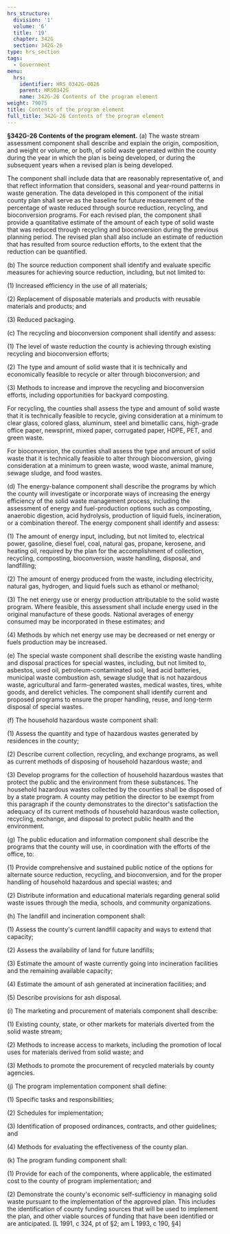 ```yaml
---
hrs_structure:
  division: '1'
  volume: '6'
  title: '19'
  chapter: 342G
  section: 342G-26
type: hrs_section
tags:
  - Government
menu:
  hrs:
    identifier: HRS_0342G-0026
    parent: HRS0342G
    name: 342G-26 Contents of the program element
weight: 79075
title: Contents of the program element
full_title: 342G-26 Contents of the program element
---
```

**§342G-26 Contents of the program element.** (a) The waste stream assessment component shall describe and explain the origin, composition, and weight or volume, or both, of solid waste generated within the county during the year in which the plan is being developed, or during the subsequent years when a revised plan is being developed.

The component shall include data that are reasonably representative of, and that reflect information that considers, seasonal and year-round patterns in waste generation. The data developed in this component of the initial county plan shall serve as the baseline for future measurement of the percentage of waste reduced through source reduction, recycling, and bioconversion programs. For each revised plan, the component shall provide a quantitative estimate of the amount of each type of solid waste that was reduced through recycling and bioconversion during the previous planning period. The revised plan shall also include an estimate of reduction that has resulted from source reduction efforts, to the extent that the reduction can be quantified.

(b) The source reduction component shall identify and evaluate specific measures for achieving source reduction, including, but not limited to:

(1) Increased efficiency in the use of all materials;

(2) Replacement of disposable materials and products with reusable materials and products; and

(3) Reduced packaging.

(c) The recycling and bioconversion component shall identify and assess:

(1) The level of waste reduction the county is achieving through existing recycling and bioconversion efforts;

(2) The type and amount of solid waste that it is technically and economically feasible to recycle or alter through bioconversion; and

(3) Methods to increase and improve the recycling and bioconversion efforts, including opportunities for backyard composting.

For recycling, the counties shall assess the type and amount of solid waste that it is technically feasible to recycle, giving consideration at a minimum to clear glass, colored glass, aluminum, steel and bimetallic cans, high-grade office paper, newsprint, mixed paper, corrugated paper, HDPE, PET, and green waste.

For bioconversion, the counties shall assess the type and amount of solid waste that it is technically feasible to alter through bioconversion, giving consideration at a minimum to green waste, wood waste, animal manure, sewage sludge, and food wastes.

(d) The energy-balance component shall describe the programs by which the county will investigate or incorporate ways of increasing the energy efficiency of the solid waste management process, including the assessment of energy and fuel-production options such as composting, anaerobic digestion, acid hydrolysis, production of liquid fuels, incineration, or a combination thereof. The energy component shall identify and assess:

(1) The amount of energy input, including, but not limited to, electrical power, gasoline, diesel fuel, coal, natural gas, propane, kerosene, and heating oil, required by the plan for the accomplishment of collection, recycling, composting, bioconversion, waste handling, disposal, and landfilling;

(2) The amount of energy produced from the waste, including electricity, natural gas, hydrogen, and liquid fuels such as ethanol or methanol;

(3) The net energy use or energy production attributable to the solid waste program. Where feasible, this assessment shall include energy used in the original manufacture of these goods. National averages of energy consumed may be incorporated in these estimates; and

(4) Methods by which net energy use may be decreased or net energy or fuels production may be increased.

(e) The special waste component shall describe the existing waste handling and disposal practices for special wastes, including, but not limited to, asbestos, used oil, petroleum-contaminated soil, lead acid batteries, municipal waste combustion ash, sewage sludge that is not hazardous waste, agricultural and farm-generated wastes, medical wastes, tires, white goods, and derelict vehicles. The component shall identify current and proposed programs to ensure the proper handling, reuse, and long-term disposal of special wastes.

(f) The household hazardous waste component shall:

(1) Assess the quantity and type of hazardous wastes generated by residences in the county;

(2) Describe current collection, recycling, and exchange programs, as well as current methods of disposing of household hazardous waste; and

(3) Develop programs for the collection of household hazardous wastes that protect the public and the environment from these substances. The household hazardous wastes collected by the counties shall be disposed of by a state program. A county may petition the director to be exempt from this paragraph if the county demonstrates to the director's satisfaction the adequacy of its current methods of household hazardous waste collection, recycling, exchange, and disposal to protect public health and the environment.

(g) The public education and information component shall describe the programs that the county will use, in coordination with the efforts of the office, to:

(1) Provide comprehensive and sustained public notice of the options for alternate source reduction, recycling, and bioconversion, and for the proper handling of household hazardous and special wastes; and

(2) Distribute information and educational materials regarding general solid waste issues through the media, schools, and community organizations.

(h) The landfill and incineration component shall:

(1) Assess the county's current landfill capacity and ways to extend that capacity;

(2) Assess the availability of land for future landfills;

(3) Estimate the amount of waste currently going into incineration facilities and the remaining available capacity;

(4) Estimate the amount of ash generated at incineration facilities; and

(5) Describe provisions for ash disposal.

(i) The marketing and procurement of materials component shall describe:

(1) Existing county, state, or other markets for materials diverted from the solid waste stream;

(2) Methods to increase access to markets, including the promotion of local uses for materials derived from solid waste; and

(3) Methods to promote the procurement of recycled materials by county agencies.

(j) The program implementation component shall define:

(1) Specific tasks and responsibilities;

(2) Schedules for implementation;

(3) Identification of proposed ordinances, contracts, and other guidelines; and

(4) Methods for evaluating the effectiveness of the county plan.

(k) The program funding component shall:

(1) Provide for each of the components, where applicable, the estimated cost to the county of program implementation; and

(2) Demonstrate the county's economic self-sufficiency in managing solid waste pursuant to the implementation of the approved plan. This includes the identification of county funding sources that will be used to implement the plan, and other viable sources of funding that have been identified or are anticipated. [L 1991, c 324, pt of §2; am L 1993, c 190, §4]